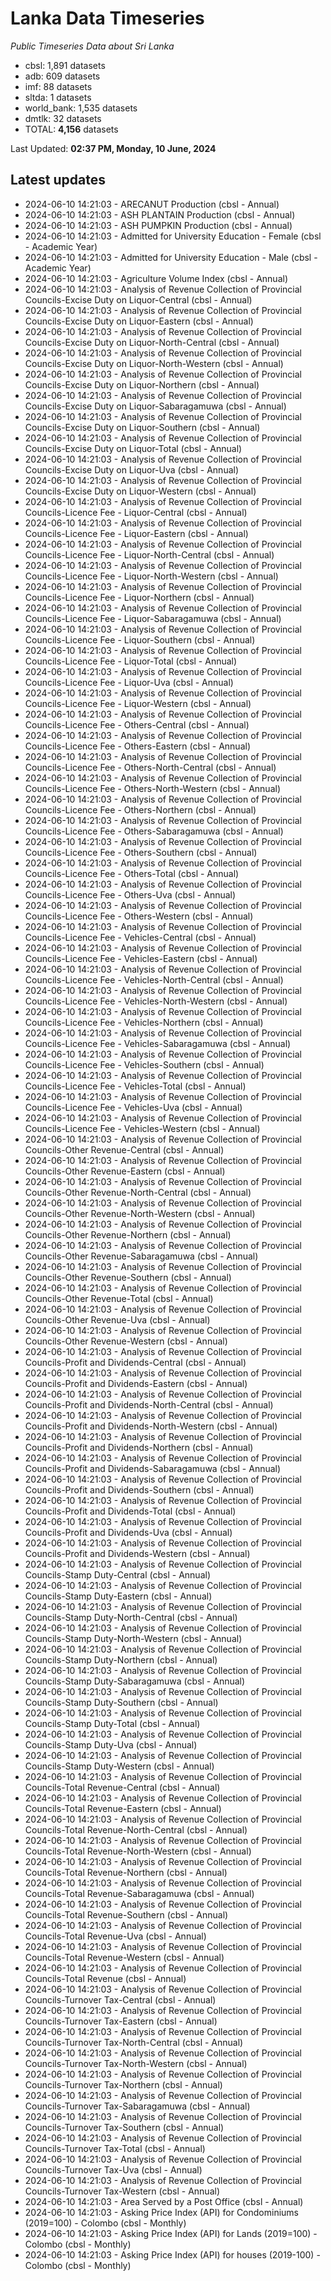 # Lanka Data Timeseries
*Public Timeseries Data about Sri Lanka*

* cbsl: 1,891 datasets
* adb: 609 datasets
* imf: 88 datasets
* sltda: 1 datasets
* world_bank: 1,535 datasets
* dmtlk: 32 datasets
* TOTAL: **4,156** datasets

Last Updated: **02:37 PM, Monday, 10 June, 2024**

## Latest updates

* 2024-06-10 14:21:03 - ARECANUT Production (cbsl - Annual)
* 2024-06-10 14:21:03 - ASH PLANTAIN Production (cbsl - Annual)
* 2024-06-10 14:21:03 - ASH PUMPKIN Production (cbsl - Annual)
* 2024-06-10 14:21:03 - Admitted for University Education - Female (cbsl - Academic Year)
* 2024-06-10 14:21:03 - Admitted for University Education - Male (cbsl - Academic Year)
* 2024-06-10 14:21:03 - Agriculture Volume Index (cbsl - Annual)
* 2024-06-10 14:21:03 - Analysis of Revenue Collection of Provincial Councils-Excise Duty on Liquor-Central (cbsl - Annual)
* 2024-06-10 14:21:03 - Analysis of Revenue Collection of Provincial Councils-Excise Duty on Liquor-Eastern (cbsl - Annual)
* 2024-06-10 14:21:03 - Analysis of Revenue Collection of Provincial Councils-Excise Duty on Liquor-North-Central (cbsl - Annual)
* 2024-06-10 14:21:03 - Analysis of Revenue Collection of Provincial Councils-Excise Duty on Liquor-North-Western (cbsl - Annual)
* 2024-06-10 14:21:03 - Analysis of Revenue Collection of Provincial Councils-Excise Duty on Liquor-Northern (cbsl - Annual)
* 2024-06-10 14:21:03 - Analysis of Revenue Collection of Provincial Councils-Excise Duty on Liquor-Sabaragamuwa (cbsl - Annual)
* 2024-06-10 14:21:03 - Analysis of Revenue Collection of Provincial Councils-Excise Duty on Liquor-Southern (cbsl - Annual)
* 2024-06-10 14:21:03 - Analysis of Revenue Collection of Provincial Councils-Excise Duty on Liquor-Total (cbsl - Annual)
* 2024-06-10 14:21:03 - Analysis of Revenue Collection of Provincial Councils-Excise Duty on Liquor-Uva (cbsl - Annual)
* 2024-06-10 14:21:03 - Analysis of Revenue Collection of Provincial Councils-Excise Duty on Liquor-Western (cbsl - Annual)
* 2024-06-10 14:21:03 - Analysis of Revenue Collection of Provincial Councils-Licence Fee - Liquor-Central (cbsl - Annual)
* 2024-06-10 14:21:03 - Analysis of Revenue Collection of Provincial Councils-Licence Fee - Liquor-Eastern (cbsl - Annual)
* 2024-06-10 14:21:03 - Analysis of Revenue Collection of Provincial Councils-Licence Fee - Liquor-North-Central (cbsl - Annual)
* 2024-06-10 14:21:03 - Analysis of Revenue Collection of Provincial Councils-Licence Fee - Liquor-North-Western (cbsl - Annual)
* 2024-06-10 14:21:03 - Analysis of Revenue Collection of Provincial Councils-Licence Fee - Liquor-Northern (cbsl - Annual)
* 2024-06-10 14:21:03 - Analysis of Revenue Collection of Provincial Councils-Licence Fee - Liquor-Sabaragamuwa (cbsl - Annual)
* 2024-06-10 14:21:03 - Analysis of Revenue Collection of Provincial Councils-Licence Fee - Liquor-Southern (cbsl - Annual)
* 2024-06-10 14:21:03 - Analysis of Revenue Collection of Provincial Councils-Licence Fee - Liquor-Total (cbsl - Annual)
* 2024-06-10 14:21:03 - Analysis of Revenue Collection of Provincial Councils-Licence Fee - Liquor-Uva (cbsl - Annual)
* 2024-06-10 14:21:03 - Analysis of Revenue Collection of Provincial Councils-Licence Fee - Liquor-Western (cbsl - Annual)
* 2024-06-10 14:21:03 - Analysis of Revenue Collection of Provincial Councils-Licence Fee - Others-Central (cbsl - Annual)
* 2024-06-10 14:21:03 - Analysis of Revenue Collection of Provincial Councils-Licence Fee - Others-Eastern (cbsl - Annual)
* 2024-06-10 14:21:03 - Analysis of Revenue Collection of Provincial Councils-Licence Fee - Others-North-Central (cbsl - Annual)
* 2024-06-10 14:21:03 - Analysis of Revenue Collection of Provincial Councils-Licence Fee - Others-North-Western (cbsl - Annual)
* 2024-06-10 14:21:03 - Analysis of Revenue Collection of Provincial Councils-Licence Fee - Others-Northern (cbsl - Annual)
* 2024-06-10 14:21:03 - Analysis of Revenue Collection of Provincial Councils-Licence Fee - Others-Sabaragamuwa (cbsl - Annual)
* 2024-06-10 14:21:03 - Analysis of Revenue Collection of Provincial Councils-Licence Fee - Others-Southern (cbsl - Annual)
* 2024-06-10 14:21:03 - Analysis of Revenue Collection of Provincial Councils-Licence Fee - Others-Total (cbsl - Annual)
* 2024-06-10 14:21:03 - Analysis of Revenue Collection of Provincial Councils-Licence Fee - Others-Uva (cbsl - Annual)
* 2024-06-10 14:21:03 - Analysis of Revenue Collection of Provincial Councils-Licence Fee - Others-Western (cbsl - Annual)
* 2024-06-10 14:21:03 - Analysis of Revenue Collection of Provincial Councils-Licence Fee - Vehicles-Central (cbsl - Annual)
* 2024-06-10 14:21:03 - Analysis of Revenue Collection of Provincial Councils-Licence Fee - Vehicles-Eastern (cbsl - Annual)
* 2024-06-10 14:21:03 - Analysis of Revenue Collection of Provincial Councils-Licence Fee - Vehicles-North-Central (cbsl - Annual)
* 2024-06-10 14:21:03 - Analysis of Revenue Collection of Provincial Councils-Licence Fee - Vehicles-North-Western (cbsl - Annual)
* 2024-06-10 14:21:03 - Analysis of Revenue Collection of Provincial Councils-Licence Fee - Vehicles-Northern (cbsl - Annual)
* 2024-06-10 14:21:03 - Analysis of Revenue Collection of Provincial Councils-Licence Fee - Vehicles-Sabaragamuwa (cbsl - Annual)
* 2024-06-10 14:21:03 - Analysis of Revenue Collection of Provincial Councils-Licence Fee - Vehicles-Southern (cbsl - Annual)
* 2024-06-10 14:21:03 - Analysis of Revenue Collection of Provincial Councils-Licence Fee - Vehicles-Total (cbsl - Annual)
* 2024-06-10 14:21:03 - Analysis of Revenue Collection of Provincial Councils-Licence Fee - Vehicles-Uva (cbsl - Annual)
* 2024-06-10 14:21:03 - Analysis of Revenue Collection of Provincial Councils-Licence Fee - Vehicles-Western (cbsl - Annual)
* 2024-06-10 14:21:03 - Analysis of Revenue Collection of Provincial Councils-Other Revenue-Central (cbsl - Annual)
* 2024-06-10 14:21:03 - Analysis of Revenue Collection of Provincial Councils-Other Revenue-Eastern (cbsl - Annual)
* 2024-06-10 14:21:03 - Analysis of Revenue Collection of Provincial Councils-Other Revenue-North-Central (cbsl - Annual)
* 2024-06-10 14:21:03 - Analysis of Revenue Collection of Provincial Councils-Other Revenue-North-Western (cbsl - Annual)
* 2024-06-10 14:21:03 - Analysis of Revenue Collection of Provincial Councils-Other Revenue-Northern (cbsl - Annual)
* 2024-06-10 14:21:03 - Analysis of Revenue Collection of Provincial Councils-Other Revenue-Sabaragamuwa (cbsl - Annual)
* 2024-06-10 14:21:03 - Analysis of Revenue Collection of Provincial Councils-Other Revenue-Southern (cbsl - Annual)
* 2024-06-10 14:21:03 - Analysis of Revenue Collection of Provincial Councils-Other Revenue-Total (cbsl - Annual)
* 2024-06-10 14:21:03 - Analysis of Revenue Collection of Provincial Councils-Other Revenue-Uva (cbsl - Annual)
* 2024-06-10 14:21:03 - Analysis of Revenue Collection of Provincial Councils-Other Revenue-Western (cbsl - Annual)
* 2024-06-10 14:21:03 - Analysis of Revenue Collection of Provincial Councils-Profit and Dividends-Central (cbsl - Annual)
* 2024-06-10 14:21:03 - Analysis of Revenue Collection of Provincial Councils-Profit and Dividends-Eastern (cbsl - Annual)
* 2024-06-10 14:21:03 - Analysis of Revenue Collection of Provincial Councils-Profit and Dividends-North-Central (cbsl - Annual)
* 2024-06-10 14:21:03 - Analysis of Revenue Collection of Provincial Councils-Profit and Dividends-North-Western (cbsl - Annual)
* 2024-06-10 14:21:03 - Analysis of Revenue Collection of Provincial Councils-Profit and Dividends-Northern (cbsl - Annual)
* 2024-06-10 14:21:03 - Analysis of Revenue Collection of Provincial Councils-Profit and Dividends-Sabaragamuwa (cbsl - Annual)
* 2024-06-10 14:21:03 - Analysis of Revenue Collection of Provincial Councils-Profit and Dividends-Southern (cbsl - Annual)
* 2024-06-10 14:21:03 - Analysis of Revenue Collection of Provincial Councils-Profit and Dividends-Total (cbsl - Annual)
* 2024-06-10 14:21:03 - Analysis of Revenue Collection of Provincial Councils-Profit and Dividends-Uva (cbsl - Annual)
* 2024-06-10 14:21:03 - Analysis of Revenue Collection of Provincial Councils-Profit and Dividends-Western (cbsl - Annual)
* 2024-06-10 14:21:03 - Analysis of Revenue Collection of Provincial Councils-Stamp Duty-Central (cbsl - Annual)
* 2024-06-10 14:21:03 - Analysis of Revenue Collection of Provincial Councils-Stamp Duty-Eastern (cbsl - Annual)
* 2024-06-10 14:21:03 - Analysis of Revenue Collection of Provincial Councils-Stamp Duty-North-Central (cbsl - Annual)
* 2024-06-10 14:21:03 - Analysis of Revenue Collection of Provincial Councils-Stamp Duty-North-Western (cbsl - Annual)
* 2024-06-10 14:21:03 - Analysis of Revenue Collection of Provincial Councils-Stamp Duty-Northern (cbsl - Annual)
* 2024-06-10 14:21:03 - Analysis of Revenue Collection of Provincial Councils-Stamp Duty-Sabaragamuwa (cbsl - Annual)
* 2024-06-10 14:21:03 - Analysis of Revenue Collection of Provincial Councils-Stamp Duty-Southern (cbsl - Annual)
* 2024-06-10 14:21:03 - Analysis of Revenue Collection of Provincial Councils-Stamp Duty-Total (cbsl - Annual)
* 2024-06-10 14:21:03 - Analysis of Revenue Collection of Provincial Councils-Stamp Duty-Uva (cbsl - Annual)
* 2024-06-10 14:21:03 - Analysis of Revenue Collection of Provincial Councils-Stamp Duty-Western (cbsl - Annual)
* 2024-06-10 14:21:03 - Analysis of Revenue Collection of Provincial Councils-Total Revenue-Central (cbsl - Annual)
* 2024-06-10 14:21:03 - Analysis of Revenue Collection of Provincial Councils-Total Revenue-Eastern (cbsl - Annual)
* 2024-06-10 14:21:03 - Analysis of Revenue Collection of Provincial Councils-Total Revenue-North-Central (cbsl - Annual)
* 2024-06-10 14:21:03 - Analysis of Revenue Collection of Provincial Councils-Total Revenue-North-Western (cbsl - Annual)
* 2024-06-10 14:21:03 - Analysis of Revenue Collection of Provincial Councils-Total Revenue-Northern (cbsl - Annual)
* 2024-06-10 14:21:03 - Analysis of Revenue Collection of Provincial Councils-Total Revenue-Sabaragamuwa (cbsl - Annual)
* 2024-06-10 14:21:03 - Analysis of Revenue Collection of Provincial Councils-Total Revenue-Southern (cbsl - Annual)
* 2024-06-10 14:21:03 - Analysis of Revenue Collection of Provincial Councils-Total Revenue-Uva (cbsl - Annual)
* 2024-06-10 14:21:03 - Analysis of Revenue Collection of Provincial Councils-Total Revenue-Western (cbsl - Annual)
* 2024-06-10 14:21:03 - Analysis of Revenue Collection of Provincial Councils-Total Revenue (cbsl - Annual)
* 2024-06-10 14:21:03 - Analysis of Revenue Collection of Provincial Councils-Turnover Tax-Central (cbsl - Annual)
* 2024-06-10 14:21:03 - Analysis of Revenue Collection of Provincial Councils-Turnover Tax-Eastern (cbsl - Annual)
* 2024-06-10 14:21:03 - Analysis of Revenue Collection of Provincial Councils-Turnover Tax-North-Central (cbsl - Annual)
* 2024-06-10 14:21:03 - Analysis of Revenue Collection of Provincial Councils-Turnover Tax-North-Western (cbsl - Annual)
* 2024-06-10 14:21:03 - Analysis of Revenue Collection of Provincial Councils-Turnover Tax-Northern (cbsl - Annual)
* 2024-06-10 14:21:03 - Analysis of Revenue Collection of Provincial Councils-Turnover Tax-Sabaragamuwa (cbsl - Annual)
* 2024-06-10 14:21:03 - Analysis of Revenue Collection of Provincial Councils-Turnover Tax-Southern (cbsl - Annual)
* 2024-06-10 14:21:03 - Analysis of Revenue Collection of Provincial Councils-Turnover Tax-Total (cbsl - Annual)
* 2024-06-10 14:21:03 - Analysis of Revenue Collection of Provincial Councils-Turnover Tax-Uva (cbsl - Annual)
* 2024-06-10 14:21:03 - Analysis of Revenue Collection of Provincial Councils-Turnover Tax-Western (cbsl - Annual)
* 2024-06-10 14:21:03 - Area Served by a Post Office (cbsl - Annual)
* 2024-06-10 14:21:03 - Asking Price Index (API) for Condominiums (2019=100) - Colombo (cbsl - Monthly)
* 2024-06-10 14:21:03 - Asking Price Index (API) for Lands (2019=100) - Colombo (cbsl - Monthly)
* 2024-06-10 14:21:03 - Asking Price Index (API) for houses (2019-100) - Colombo (cbsl - Monthly)